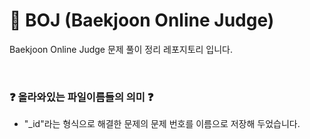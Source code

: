 # 💯 BOJ (Baekjoon Online Judge)

Baekjoon Online Judge 문제 풀이 정리 레포지토리 입니다.
   
 
</br>

### ❓ 올라와있는 파일이름들의 의미 ❓
  
- "_id"라는 형식으로 해결한 문제의 문제 번호를 이름으로 저장해 두었습니다.
<!-- sssssss>
